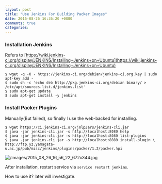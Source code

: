 ```yaml
---
layout: post
title: "Use Jenkins For Building Packer Images"
date: 2015-08-26 16:36:20 +0800
comments: true
categories: 
---
```

### Installation Jenkins
Refers to
[https://wiki.jenkins-ci.org/display/JENKINS/Installing+Jenkins+on+Ubuntu](https://wiki.jenkins-ci.org/display/JENKINS/Installing+Jenkins+on+Ubuntu)     

```
$ wget -q -O - https://jenkins-ci.org/debian/jenkins-ci.org.key | sudo apt-key add -
$ sudo sh -c 'echo deb http://pkg.jenkins-ci.org/debian binary/ > /etc/apt/sources.list.d/jenkins.list'
$ sudo apt-get update
$ sudo apt-get install -y jenkins
```

### Install Packer Plugins
Manually(But failed), so finally I use the web-backed for installing.   

```
$ wget https://ci.jenkins-ci.org/jnlpJars/jenkins-cli.jar
$ java -jar jenkins-cli.jar -s http://localhost:8080 help
$ java -jar jenkins-cli.jar -s http://localhost:8080 list-plugins
$ java -jar jenkins-cli.jar -s http://localhost:8080 install-plugin \ 
http://ftp.yz.yamagata-u.ac.jp/pub/misc/jenkins/plugins/packer/1.2/packer.hpi
```

![/images/2015_08_26_16_56_22_672x344.jpg](/images/2015_08_26_16_56_22_672x344.jpg)     

After installation, restart service via `service restart jenkins`.    

How to use it? later will investigate.    

